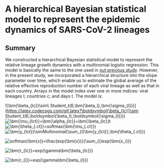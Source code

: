 # A hierarchical Bayesian statistical model to represent the epidemic dynamics of SARS-CoV-2 lineages

## Summary
We constructed a hierarchical Bayesian statistical model to represent the relative lineage growth dynamics with a multinomial logistic regression. This model is basically the same to the one used in [out previous study](https://www.nature.com/articles/s41586-022-04462-1 "Omicron paper"). However, in the present study, we incorporated a hierarchical structure into the slope parameter over time, which enable us to estimate the global average of the relative effective reproduction number of each viral lineage as well as that in each country. Arrays in the model index over one or more indices: viral lineages l; countries c; and days t. The model is:

![\bm{\beta_{lc}}\sim\ Student\_t(6,\bm{\beta_l},\bm{\sigma_{l}})](https://latex.codecogs.com/gif.latex?\boldsymbol{\beta_{lc}}\sim Student\_t(6,\boldsymbol{\beta_l},\boldsymbol{\sigma_{l}}))  
![\bm{\mu_{lct}}=\bm{\alpha_{lc}}+\bm{\beta_{lc}}t](https://latex.codecogs.com/gif.latex?\bm{\mu_{lct}}=\bm{\alpha_{lc}}+\bm{\beta_{lc}}t)  
![\bm{\theta_{.ct}}=softmax(\bm{\mu_{.ct}})](https://latex.codecogs.com/gif.latex?\bm{\theta_{.ct}}=softmax(\bm{\mu_{.ct}}))  
![\bm{y_{lct}}\simMultinomial(\sum_{l}\bm{y_{lct}},\bm{\theta_{.ct}})](https://latex.codecogs.com/gif.latex?\bm{y_{lct}}\sim\hspace{1em}Multinomial(\sum_{l}\bm{y_{lct}},\bm{\theta_{.ct}}))  

![softmax(\bm{x})=\frac{exp(\bm{x})}{\sum_{i}exp(\bm{x_i})}](https://latex.codecogs.com/gif.latex?softmax(\bm{x})=\frac{exp(\bm{x})}{\sum_{i}exp(\bm{x_i})})  


![\bm{r_{lc}}=exp(\gamma\bm{\beta_{lc}})](https://latex.codecogs.com/gif.latex?\bm{r_{lc}}=exp(\gamma\bm{\beta_{lc}}))  


![\bm{r_{l}}=exp(\gamma\bm{\beta_{l}})](https://latex.codecogs.com/gif.latex?\bm{r_{l}}=exp(\gamma\bm{\beta_{l}}))  











